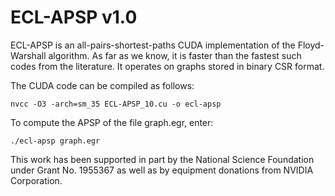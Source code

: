 # ECL-APSP v1.0

ECL-APSP is an all-pairs-shortest-paths CUDA implementation of the Floyd-Warshall algorithm. As far as we know, it is faster than the fastest such codes from the literature. It operates on graphs stored in binary CSR format.

The CUDA code can be compiled as follows:
```
nvcc -O3 -arch=sm_35 ECL-APSP_10.cu -o ecl-apsp
```

To compute the APSP of the file graph.egr, enter:
```
./ecl-apsp graph.egr
```
This work has been supported in part by the National Science Foundation under Grant No. 1955367 as well as by equipment donations from NVIDIA Corporation.
